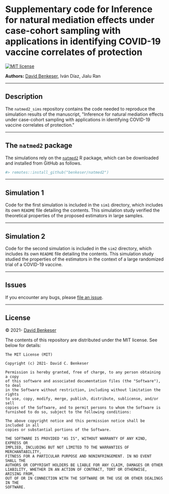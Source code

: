 # Supplementary code for Inference for natural mediation effects under case-cohort sampling with applications in identifying COVID-19 vaccine correlates of protection

[![MIT
license](http://img.shields.io/badge/license-MIT-brightgreen.svg)](http://opensource.org/licenses/MIT)

**Authors:** [David
Benkeser](https://davidbphd.com), Iván Díaz, Jialu Ran

-----

## Description

The `natmed2_sims` repository contains the code needed to reproduce the simulation results of the manuscript, "Inference for natural mediation effects under case-cohort sampling with applications in identifying COVID-19 vaccine correlates of protection."

-----

## The `natmed2` package

The simulations rely on the [`natmed2`](https://github.com/benkeser/natmed2) R package, which can be downloaded and installed from GitHub as follows.

```r
#> remotes::install_github("benkeser/natmed2")
```

-----

## Simulation 1

Code for the first simulation is included in the `sim1` directory, which includes its own `README` file detailing the contents. This simulation study verified the theoretical properties of the proposed estimators in large samples.

-----

## Simulation 2

Code for the second simulation is included in the `sim2` directory, which includes its own `README` file detailing the contents. This simulation study studied the properties of the estimators in the context of a large randomized trial of a COVID-19 vaccine.

-----

## Issues

If you encounter any bugs, please [file an issue](https://github.com/benkeser/natmed2_sim2/issues).

-----

## License

© 2021- [David Benkeser](https://davidbphd.com)

The contents of this repository are distributed under the MIT license.
See below for details:

    The MIT License (MIT)
    
    Copyright (c) 2021- David C. Benkeser
    
    Permission is hereby granted, free of charge, to any person obtaining a copy
    of this software and associated documentation files (the "Software"), to deal
    in the Software without restriction, including without limitation the rights
    to use, copy, modify, merge, publish, distribute, sublicense, and/or sell
    copies of the Software, and to permit persons to whom the Software is
    furnished to do so, subject to the following conditions:
    
    The above copyright notice and this permission notice shall be included in all
    copies or substantial portions of the Software.
    
    THE SOFTWARE IS PROVIDED "AS IS", WITHOUT WARRANTY OF ANY KIND, EXPRESS OR
    IMPLIED, INCLUDING BUT NOT LIMITED TO THE WARRANTIES OF MERCHANTABILITY,
    FITNESS FOR A PARTICULAR PURPOSE AND NONINFRINGEMENT. IN NO EVENT SHALL THE
    AUTHORS OR COPYRIGHT HOLDERS BE LIABLE FOR ANY CLAIM, DAMAGES OR OTHER
    LIABILITY, WHETHER IN AN ACTION OF CONTRACT, TORT OR OTHERWISE, ARISING FROM,
    OUT OF OR IN CONNECTION WITH THE SOFTWARE OR THE USE OR OTHER DEALINGS IN THE
    SOFTWARE.
